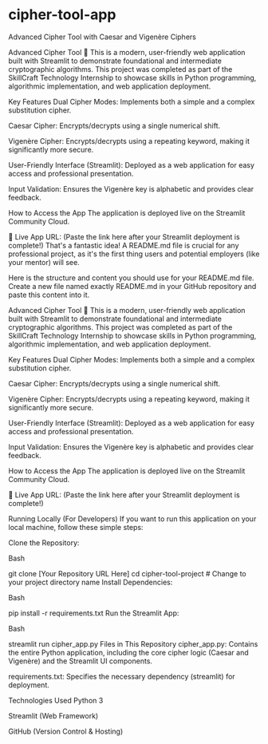 # cipher-tool-app
Advanced Cipher Tool with Caesar and Vigenère Ciphers


Advanced Cipher Tool 🔐
This is a modern, user-friendly web application built with Streamlit to demonstrate foundational and intermediate cryptographic algorithms. This project was completed as part of the SkillCraft Technology Internship to showcase skills in Python programming, algorithmic implementation, and web application deployment.

Key Features
Dual Cipher Modes: Implements both a simple and a complex substitution cipher.

Caesar Cipher: Encrypts/decrypts using a single numerical shift.

Vigenère Cipher: Encrypts/decrypts using a repeating keyword, making it significantly more secure.

User-Friendly Interface (Streamlit): Deployed as a web application for easy access and professional presentation.

Input Validation: Ensures the Vigenère key is alphabetic and provides clear feedback.

How to Access the App
The application is deployed live on the Streamlit Community Cloud.

🔗 Live App URL: (Paste the link here after your Streamlit deployment is complete!)
That's a fantastic idea! A README.md file is crucial for any professional project, as it's the first thing users and potential employers (like your mentor) will see.

Here is the structure and content you should use for your README.md file. Create a new file named exactly README.md in your GitHub repository and paste this content into it.

Advanced Cipher Tool 🔐
This is a modern, user-friendly web application built with Streamlit to demonstrate foundational and intermediate cryptographic algorithms. This project was completed as part of the SkillCraft Technology Internship to showcase skills in Python programming, algorithmic implementation, and web application deployment.

Key Features
Dual Cipher Modes: Implements both a simple and a complex substitution cipher.

Caesar Cipher: Encrypts/decrypts using a single numerical shift.

Vigenère Cipher: Encrypts/decrypts using a repeating keyword, making it significantly more secure.

User-Friendly Interface (Streamlit): Deployed as a web application for easy access and professional presentation.

Input Validation: Ensures the Vigenère key is alphabetic and provides clear feedback.

How to Access the App
The application is deployed live on the Streamlit Community Cloud.

🔗 Live App URL: (Paste the link here after your Streamlit deployment is complete!)

Running Locally (For Developers)
If you want to run this application on your local machine, follow these simple steps:

Clone the Repository:

Bash

git clone [Your Repository URL Here]
cd cipher-tool-project  # Change to your project directory name
Install Dependencies:

Bash

pip install -r requirements.txt
Run the Streamlit App:

Bash

streamlit run cipher_app.py
Files in This Repository
cipher_app.py: Contains the entire Python application, including the core cipher logic (Caesar and Vigenère) and the Streamlit UI components.

requirements.txt: Specifies the necessary dependency (streamlit) for deployment.

Technologies Used
Python 3

Streamlit (Web Framework)

GitHub (Version Control & Hosting)
